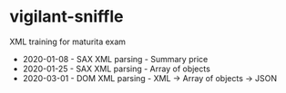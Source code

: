 # vigilant-sniffle
XML training for maturita exam
- 2020-01-08 - SAX XML parsing - Summary price
- 2020-01-25 - SAX XML parsing - Array of objects
- 2020-03-01 - DOM XML parsing - XML -> Array of objects -> JSON